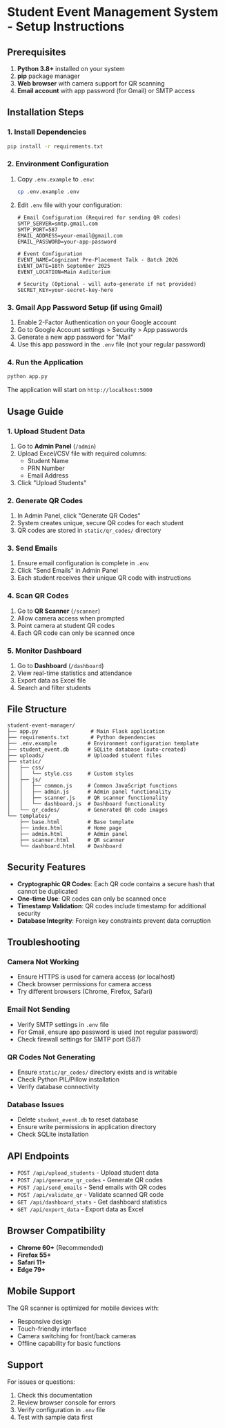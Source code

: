 # Student Event Management System - Setup Instructions

## Prerequisites

1. **Python 3.8+** installed on your system
2. **pip** package manager
3. **Web browser** with camera support for QR scanning
4. **Email account** with app password (for Gmail) or SMTP access

## Installation Steps

### 1. Install Dependencies

```bash
pip install -r requirements.txt
```

### 2. Environment Configuration

1. Copy `.env.example` to `.env`:
   ```bash
   cp .env.example .env
   ```

2. Edit `.env` file with your configuration:
   ```
   # Email Configuration (Required for sending QR codes)
   SMTP_SERVER=smtp.gmail.com
   SMTP_PORT=587
   EMAIL_ADDRESS=your-email@gmail.com
   EMAIL_PASSWORD=your-app-password
   
   # Event Configuration
   EVENT_NAME=Cognizant Pre-Placement Talk - Batch 2026
   EVENT_DATE=18th September 2025
   EVENT_LOCATION=Main Auditorium
   
   # Security (Optional - will auto-generate if not provided)
   SECRET_KEY=your-secret-key-here
   ```

### 3. Gmail App Password Setup (if using Gmail)

1. Enable 2-Factor Authentication on your Google account
2. Go to Google Account settings > Security > App passwords
3. Generate a new app password for "Mail"
4. Use this app password in the `.env` file (not your regular password)

### 4. Run the Application

```bash
python app.py
```

The application will start on `http://localhost:5000`

## Usage Guide

### 1. Upload Student Data

1. Go to **Admin Panel** (`/admin`)
2. Upload Excel/CSV file with required columns:
   - Student Name
   - PRN Number
   - Email Address
3. Click "Upload Students"

### 2. Generate QR Codes

1. In Admin Panel, click "Generate QR Codes"
2. System creates unique, secure QR codes for each student
3. QR codes are stored in `static/qr_codes/` directory

### 3. Send Emails

1. Ensure email configuration is complete in `.env`
2. Click "Send Emails" in Admin Panel
3. Each student receives their unique QR code with instructions

### 4. Scan QR Codes

1. Go to **QR Scanner** (`/scanner`)
2. Allow camera access when prompted
3. Point camera at student QR codes
4. Each QR code can only be scanned once

### 5. Monitor Dashboard

1. Go to **Dashboard** (`/dashboard`)
2. View real-time statistics and attendance
3. Export data as Excel file
4. Search and filter students

## File Structure

```
student-event-manager/
├── app.py                 # Main Flask application
├── requirements.txt       # Python dependencies
├── .env.example          # Environment configuration template
├── student_event.db      # SQLite database (auto-created)
├── uploads/              # Uploaded student files
├── static/
│   ├── css/
│   │   └── style.css     # Custom styles
│   ├── js/
│   │   ├── common.js     # Common JavaScript functions
│   │   ├── admin.js      # Admin panel functionality
│   │   ├── scanner.js    # QR scanner functionality
│   │   └── dashboard.js  # Dashboard functionality
│   └── qr_codes/         # Generated QR code images
└── templates/
    ├── base.html         # Base template
    ├── index.html        # Home page
    ├── admin.html        # Admin panel
    ├── scanner.html      # QR scanner
    └── dashboard.html    # Dashboard
```

## Security Features

- **Cryptographic QR Codes**: Each QR code contains a secure hash that cannot be duplicated
- **One-time Use**: QR codes can only be scanned once
- **Timestamp Validation**: QR codes include timestamp for additional security
- **Database Integrity**: Foreign key constraints prevent data corruption

## Troubleshooting

### Camera Not Working
- Ensure HTTPS is used for camera access (or localhost)
- Check browser permissions for camera access
- Try different browsers (Chrome, Firefox, Safari)

### Email Not Sending
- Verify SMTP settings in `.env` file
- For Gmail, ensure app password is used (not regular password)
- Check firewall settings for SMTP port (587)

### QR Codes Not Generating
- Ensure `static/qr_codes/` directory exists and is writable
- Check Python PIL/Pillow installation
- Verify database connectivity

### Database Issues
- Delete `student_event.db` to reset database
- Ensure write permissions in application directory
- Check SQLite installation

## API Endpoints

- `POST /api/upload_students` - Upload student data
- `POST /api/generate_qr_codes` - Generate QR codes
- `POST /api/send_emails` - Send emails with QR codes
- `POST /api/validate_qr` - Validate scanned QR code
- `GET /api/dashboard_stats` - Get dashboard statistics
- `GET /api/export_data` - Export data as Excel

## Browser Compatibility

- **Chrome 60+** (Recommended)
- **Firefox 55+**
- **Safari 11+**
- **Edge 79+**

## Mobile Support

The QR scanner is optimized for mobile devices with:
- Responsive design
- Touch-friendly interface
- Camera switching for front/back cameras
- Offline capability for basic functions

## Support

For issues or questions:
1. Check this documentation
2. Review browser console for errors
3. Verify configuration in `.env` file
4. Test with sample data first
